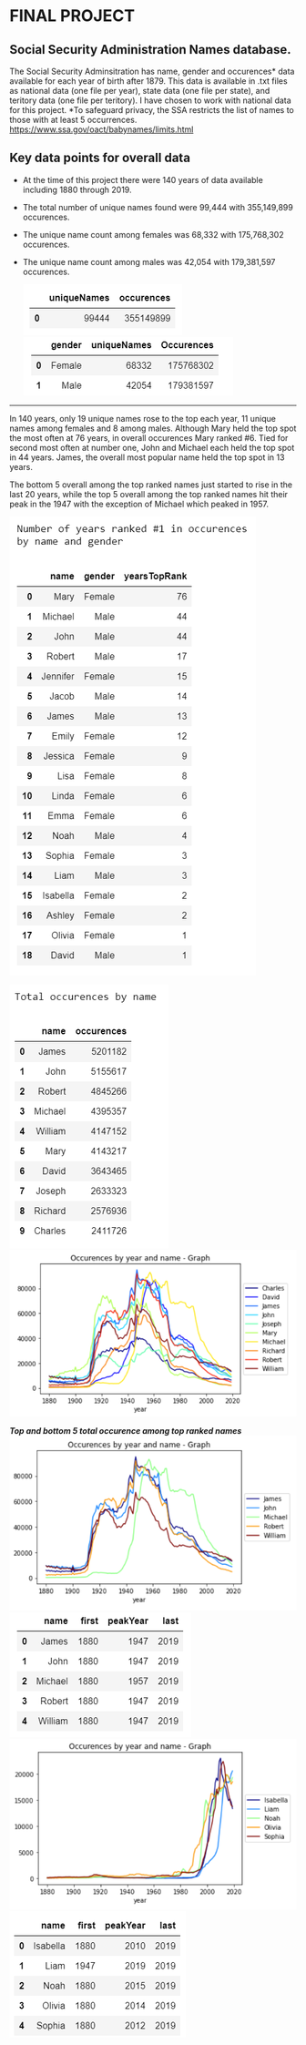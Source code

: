 # FINAL PROJECT

## Social Security Administration Names database.

The Social Security Adminsitration has name, gender and occurences* data available for each year of birth after 1879.
This data is available in .txt files as national data (one file per year), state data (one file per state), and teritory data (one file per teritory).
I have chosen to work with national data for this project.  *To safeguard privacy, the SSA restricts the list of names to those with at least 5 occurrences.
https://www.ssa.gov/oact/babynames/limits.html

## Key data points for overall data

- At the time of this project there were 140 years of data available including 1880 through 2019. 
- The total number of unique names found were 99,444 with 355,149,899 occurences. 
- The unique name count among females was 68,332 with 175,768,302 occurences.
- The unique name count among males was 42,054 with 179,381,597 occurences.

  ![Image](images/Overall.png)    ![Image](images/Overall_gender.png)
---
In 140 years, only 19 unique names rose to the top each year, 11 unique names among females and 8 among males. Although Mary held the top spot the most often at 76 years, in overall occurences Mary ranked #6. Tied for second most often at number one, John and Michael each held the top spot in 44 years. James, the overall most popular name held the top spot in 13 years.

The bottom 5 overall among the top ranked names just started to rise in the last 20 years, while the top 5 overall among the top ranked names hit their peak in the 1947 with the exception of Michael which peaked in 1957.

 ![Image](images/TopRankCounts.png)  
 
 ![Image](images/TotalOccurences_name.png) ![Image](images/Occurences_yr_name.png)  
 
 **_Top and bottom 5 total occurence among top ranked names_**  
![Image](images/graph_overall_top5.png) ![Image](images/peakYr_overall_top5.png)
![Image](images/graph_TopRanked_bottom5.png) ![Image](images/peakYr_TopRanked_bottom5.png)
 

